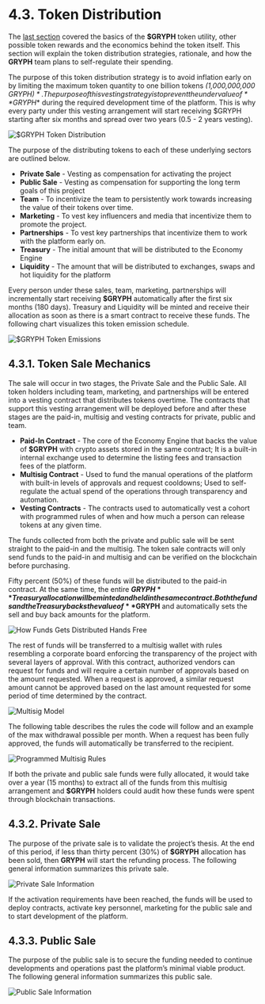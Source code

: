 # 4.3. Token Distribution

The [last section](./4.3.-token-distribution.md) covered the basics of the **$GRYPH** token utility, other possible token rewards and the economics behind the token itself. This section will explain the token distribution strategies, rationale, and how the **GRYPH** team plans to self-regulate their spending.

The purpose of this token distribution strategy is to avoid inflation early on by limiting the maximum token quantity to one billion tokens *(1,000,000,000 $GRYPH)*. The purpose of this vesting strategy is to prevent the undervalue of **$GRYPH** during the required development time of the platform. This is why every party under this vesting arrangement will start receiving $GRYPH starting after six months and spread over two years (0.5 - 2 years vesting).

![$GRYPH Token Distribution](https://user-images.githubusercontent.com/120378/154844966-c09f76d8-9550-45c2-be4f-5c2227ff7625.png)

The purpose of the distributing tokens to each of these underlying sectors are outlined below.

* **Private Sale** - Vesting as compensation for activating the project&#x20;
* **Public Sale** - Vesting as compensation for supporting the long term goals of this project&#x20;
* **Team** - To incentivize the team to persistently work towards increasing the value of their tokens over time.&#x20;
* **Marketing** - To vest key influencers and media that incentivize them to promote the project.
* **Partnerships** - To vest key partnerships that incentivize them to work with the platform early on.&#x20;
* **Treasury** - The initial amount that will be distributed to the Economy Engine&#x20;
* **Liquidity** - The amount that will be distributed to exchanges, swaps and hot liquidity for the platform

Every person under these sales, team, marketing, partnerships will incrementally start receiving **$GRYPH** automatically after the first six months (180 days). Treasury and Liquidity will be minted and receive their allocation as soon as there is a smart contract to receive these funds. The following chart visualizes this token emission schedule.

![$GRYPH Token Emissions](https://user-images.githubusercontent.com/120378/154844956-379ff678-a0b9-4bc7-8889-32a7a860af8c.png)

## 4.3.1. Token Sale Mechanics

The sale will occur in two stages, the Private Sale and the Public Sale. All token holders including team, marketing, and partnerships will be entered into a vesting contract that distributes tokens overtime. The contracts that support this vesting arrangement will be deployed before and after these stages are the paid-in, multisig and vesting contracts for private, public and team.

* **Paid-In Contract** - The core of the Economy Engine that backs the value of **$GRYPH** with crypto assets stored in the same contract; It is a built-in internal exchange used to determine the listing fees and transaction fees of the platform.
* **Multisig Contract** - Used to fund the manual operations of the platform with built-in levels of approvals and request cooldowns; Used to self-regulate the actual spend of the operations through transparency and automation.
* **Vesting Contracts** - The contracts used to automatically vest a cohort with programmed rules of when and how much a person can release tokens at any given time.

The funds collected from both the private and public sale will be sent straight to the paid-in and the multisig. The token sale contracts will only send funds to the paid-in and multisig and can be verified on the blockchain before purchasing.

Fifty percent (50%) of these funds will be distributed to the paid-in contract. At the same time, the entire **$GRYPH** Treasury allocation will be minted and held in the same contract. Both the funds and the Treasury backs the value of **$GRYPH** and automatically sets the sell and buy back amounts for the platform.

![How Funds Gets Distributed Hands Free](https://user-images.githubusercontent.com/120378/154844628-02c0cd24-f242-4b2e-8e26-e9d966c4485e.png)

The rest of funds will be transferred to a multisig wallet with rules resembling a corporate board enforcing the transparency of the project with several layers of approval. With this contract, authorized vendors can request for funds and will require a certain number of approvals based on the amount requested. When a request is approved, a similar request amount cannot be approved based on the last amount requested for some period of time determined by the contract.

![Multisig Model](https://user-images.githubusercontent.com/120378/154844654-06d2396c-5751-447c-bc22-fa28098e2d89.png)

The following table describes the rules the code will follow and an example of the max withdrawal possible per month. When a request has been fully approved, the funds will automatically be transferred to the recipient.

![Programmed Multisig Rules](https://user-images.githubusercontent.com/120378/154844869-0fe4485c-7564-49eb-b56e-01ecf5c02e45.png)

If both the private and public sale funds were fully allocated, it would take over a year (15 months) to extract all of the funds from this multisig arrangement and **$GRYPH** holders could audit how these funds were spent through blockchain transactions.

## 4.3.2. Private Sale

The purpose of the private sale is to validate the project’s thesis. At the end of this period, if less than thirty percent (30%) of **$GRYPH** allocation has been sold, then **GRYPH** will start the refunding process. The following general information summarizes this private sale.

![Private Sale Information](https://user-images.githubusercontent.com/120378/154845232-125c3b7b-31ce-46be-8237-471e6416d059.png)

If the activation requirements have been reached, the funds will be used to deploy contracts, activate key personnel, marketing for the public sale and to start development of the platform.

## 4.3.3. Public Sale

The purpose of the public sale is to secure the funding needed to continue developments and operations past the platform’s minimal viable product. The following general information summarizes this public sale.

![Public Sale Information](https://user-images.githubusercontent.com/120378/154845285-b4276a35-2a4d-4402-a90d-51cd4e114bc0.png)
